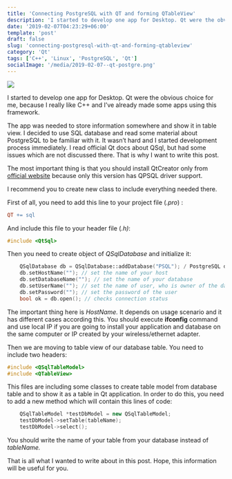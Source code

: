 ```yaml
---
title: 'Connecting PostgreSQL with QT and forming QTableView'
description: 'I started to develop one app for Desktop. Qt were the obvious choice for me, because I really like C++ and I’ve already made some apps using this framework.'
date: '2019-02-07T04:23:29+06:00'
template: 'post'
draft: false
slug: 'connecting-postgresql-with-qt-and-forming-qtableview'
category: 'Qt'
tags: ['C++', 'Linux', 'PostgreSQL', 'Qt']
socialImage: '/media/2019-02-07--qt-postgre.png'
---
```

![](/media/2019-02-07--qt-postgre.png)

I started to develop one app for Desktop. Qt were the obvious choice for me, because I really like C++ and I’ve already made some apps using this framework.

The app was needed to store information somewhere and show it in table view. I decided to use SQL database and read some material about PostgreSQL to be familiar with it. It wasn’t hard and I started development process immediately. I read official Qt docs about QSql, but had some issues which are not discussed there. That is why I want to write this post.

The most important thing is that you should install QtCreator only from [official website](https://www.qt.io/download) because only this version has QPSQL driver support.

I recommend you to create new class to include everything needed there.

First of all, you need to add this line to your project file (*.pro*) :

```makefile
QT += sql
```

And include this file to your header file (*.h)*:

```c++
#include <QtSql>
```

Then you need to create object of *QSqlDatabase* and initialize it:

```c++
    QSqlDatabase db = QSqlDatabase::addDatabase("PSQL"); / PostgreSQL driver
    db.setHostName(""); // set the name of your host
    db.setDatabaseName(""); // set the name of your database 
    db.setUserName(""); // set the name of user, who is owner of the database
    db.setPassword(""); // set the password of the user
    bool ok = db.open(); // checks connection status
```

The important thing here is *HostName.* It depends on usage scenario and it has different cases according this. You should execute **ifconfig** command and use local IP if you are going to install your application and database on the same computer or IP created by your wireless/ethernet adapter.

Then we are moving to table view of our database table. You need to include two headers:

```c++
#include <QSqlTableModel>
#include <QTableView>
```

This files are including some classes to create table model from database table and to show it as a table in Qt application. In order to do this, you need to add a new method which will contain this lines of code:

```c++
    QSqlTableModel *testDbModel = new QSqlTableModel;
    testDbModel->setTable(tableName);
    testDbModel->select();
```

You should write the name of your table from your database instead of *tableName.*

That is all what I wanted to write about in this post. Hope, this information will be useful for you.